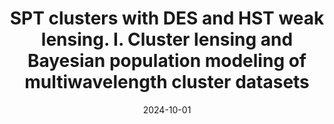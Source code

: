 ---
title: "SPT clusters with DES and HST weak lensing. I. Cluster lensing and Bayesian population modeling of multiwavelength cluster datasets"
collection: "publications"
category: "co_papers"
permalink: /publications/2024PhRvD110h3509B
link: https://ui.adsabs.harvard.edu/abs/2024PhRvD.110h3509B/abstract
date: 2024-10-01
venue: "Physical Review D"
citation: "Paliwal, A., De Petris, M., Ferragamo, A., et al. (2024), arXiv e-prints, arXiv:2410.11668."
---